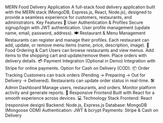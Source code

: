 MERN Food Delivery Application
A full-stack food delivery application built with the MERN stack (MongoDB, Express.js, React, Node.js), designed to provide a seamless experience for customers, restaurants, and administrators.
Key Features
👤 User Authentication & Profiles
Secure signup/login with JWT authentication.
User profile management (update name, email, password, address).
🍽️ Restaurant & Menu Management
Restaurants can register and manage their profiles.
Each restaurant can add, update, or remove menu items (name, price, description, image).
🛒 Food Ordering & Cart
Users can browse restaurants and view menus.
Add items to the shopping cart and update/remove them.
Place orders with delivery details.
💳 Payment Integration (Optional in Demo)
Integration with Stripe for online payments.
Option for Cash on Delivery (COD).
📦 Order Tracking
Customers can track orders (Pending → Preparing → Out for Delivery → Delivered).
Restaurants can update order status in real-time.
🛠️ Admin Dashboard
Manage users, restaurants, and orders.
Monitor platform activity and generate reports.
📱 Responsive Frontend
Built with React for a smooth experience across devices.
💻 Technology Stack
Frontend: React (responsive design)
Backend: Node.js, Express.js
Database: MongoDB (Mongoose ODM)
Authentication: JWT & bcrypt
Payments: Stripe & Cash on Delivery
